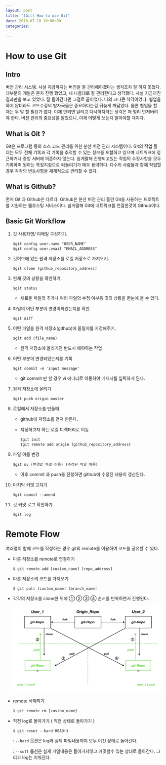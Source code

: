 ```yaml
---
layout: post
title: "[Git] How to use Git"
date: 2018-07-10 10:00:00
categories:

---
```




# How to use Git

## Intro

버전 관리 시스템. 사실 지금까지는 버전을 잘 관리해야겠다는 생각조차 잘 하지 못했다. 대부분의 개발은 혼자 진행 했었고, 내 나름대로 잘 관리한다고 생각했다. 사실 지금까진 결과만을 보고 있었다. 잘 돌아간다면 그걸로 끝이었다. 나의 크나큰 착각이었다. 협업을 하지 않더라도 코드수정의 발자국들은 중요하다는걸 뒤늦게 깨닳았다. 물론 협업을 할 때는 두 말 할 필요가 없다. 이제 안되면 날리고 다시하지라는 생각은 저 멀리 던져버려야 한다. 버전 관리의 중요성을 알았으니, 이제 어떻게 쓰는지 알아야할 때이다.



## What is Git ?

Git은 프로그램 등의 소스 코드 관리를 위한 분산 버전 관리 시스템이다. Git의 작업 폴더는 모두 전체 기록과 각 기록을 추적할 수 있는 정보를 포함하고 있으며 네트워크에 접근하거나 중앙 서버에 의존하지 않는다. 쉽게말해 진행되고있는 작업의 수정사항을 모두 기록하며 원하는 특정지점으로 되돌리기가 매우 용이하다. 다수의 사람들과 함께 작업할경우 각각의 변동사항을 체계적으로 관리할 수 있다.



## What is Github?

먼저 Git 과 Github은 다르다. Github은 분산 버전 관리 툴인 Git을 사용하는 프로젝트를 지원하는 웹호스팅 서비스이다. 쉽게말해 Git에 네트워크를 연결한것이 Github이다.



## Basic Git Workflow

1. 깃 사용자명/ 이메일 구성하기.

   ```text
   $git config user.name "USER_NAME"
   $git config user.email "EMAIL_ADDRESS"
   ```

2. 깃허브에 있는 원격 저장소를 로컬 저장소로 가져오기.

   ```text
   $git clone (github_repository_address)
   ```

3. 현재 깃의 상황을 확인하기. 

   ```text
   $git status
   ```

   - 새로운 파일의 추가나 여러 파일의 수정 여부등 깃의 상황을 한눈에 볼 수 있다.

4. 파일의 어떤 부분이 변경이되었는지를 확인.

   ```text
   $git diff
   ```

5. 어떤 파일을 원격 저장소(github)에 올릴지를 지정해주기.

   ```text
   $git add (file_name)
   ```

   - 원격 저장소에 올리기전 반드시 해야하는 작업

6. 어떤 부분이 변경되었는지를 기록

   ```text
   $git commit -m 'input message'
   ```

   - git commit 만 할 경우 vi 에디터로 이동하여 메세지를 입력하게 된다. 

7. 원격 저장소에 올리기

   ```text
   $git push origin master
   ```

8. 로컬에서 저장소를 만들때

   - github에 저장소를 먼저 만든다.

   - 지정하고자 하는 로컬 디렉터리로 이동

     ```text
     $git init
     $git remote add origin (github_repository_address)
     ```

9. 파일 이름 변경

   ```text
   $git mv (변경할 파일 이름) (수정된 파일 이름)
   ```

   - 이후 commit 과 push를 진행하면 github에 수정된 내용이 갱신된다.



1. 마지막 커밋 고치기

   ```text
   $git commit --amend
   ```

2. 깃 커밋 로그 확인하기

   ```text
   $git log
   ```





# Remote Flow

여러명이 함께 코드를 작성하는 경우 git의 remote를 이용하여 코드를 공유할 수 있다.



- 다른 저장소를 remote로 연결하기

  ```text
  $ git remote add [custom_name] [repo_address]
  ```

- 다른 저장소의 코드를 가져오기

  ```text
  $ git pull [custom_name] [branch_name]
  ```

- 각각의 저장소를 clone한 뒤에 ① ② ③ ④ 순서를 반복하면서 진행된다.

  ![flow](/images/flow.png)



- remote 삭제하기

  ```javascript
  $ git remote rm [custom_name]
  ```

- 직전 log로 돌아가기 ( 직전 상태로 돌아가기 )

  ```text
  $ git reset --hard HEAD~1
  ```

  : `--hard` 옵션은 log와 실제 파일내용까지 모두 이전 상태로 돌아간다.

  : `--soft` 옵션은 실제 파일내용은 돌아가지않고 커밋할수 있는 상태로 돌아간다. 그리고 log는 지워진다.